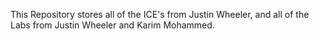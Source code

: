 This Repository stores all of the ICE's from Justin Wheeler, and all of the Labs from Justin Wheeler and Karim Mohammed.
